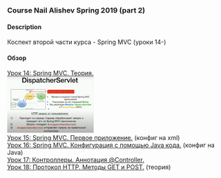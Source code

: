 ### Course Nail Alishev Spring 2019 (part 2)


#### Description
Коспект второй части курса - Spring MVC (уроки 14-) 

#### Обзор
<!--- Урок 14 -->
<a href="/src/main/java/lesson14">
Урок 14: Spring MVC. Теория.</a><br>
<img src="/src/main/java/lesson14/DispatcherServlet.png" width="200"><br>

<!--- Урок 15 -->
<a href="/src/main/java/lesson15">
Урок 15: Spring MVC. Первое приложение.</a>
(конфиг на xml)<br>

<!--- Урок 16 -->
<a href="/src/main/java/lesson16">
Урок 16: Spring MVC. Конфигурация с помощью Java кода.</a>
(конфиг на Java)<br>

<!--- Урок 17 -->
<a href="/src/main/java/lesson17">
Урок 17: Контроллеры. Аннотация @Controller.</a><br>

<!--- Урок 18 -->
<a href="/src/main/java/lesson18">
Урок 18: Протокол HTTP. Методы GET и POST.</a>
(теория)<br>
